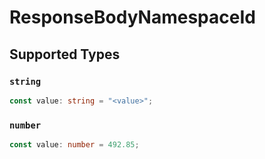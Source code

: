 # ResponseBodyNamespaceId


## Supported Types

### `string`

```typescript
const value: string = "<value>";
```

### `number`

```typescript
const value: number = 492.85;
```


